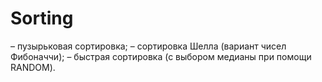 # Sorting
– пузырьковая сортировка; 
– сортировка Шелла (вариант чисел Фибоначчи); 
– быстрая сортировка (с выбором медианы при помощи RANDOM).
 
